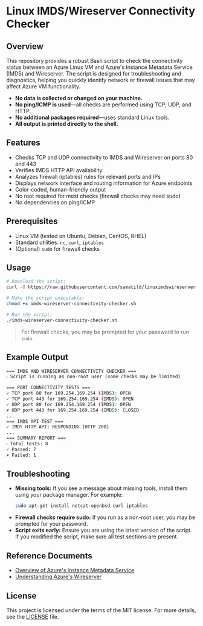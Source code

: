
# Linux IMDS/Wireserver Connectivity Checker

## Overview

This repository provides a robust Bash script to check the connectivity status between an Azure Linux VM and Azure's Instance Metadata Service (IMDS) and Wireserver. The script is designed for troubleshooting and diagnostics, helping you quickly identify network or firewall issues that may affect Azure VM functionality.

- **No data is collected or changed on your machine.**
- **No ping/ICMP is used**—all checks are performed using TCP, UDP, and HTTP.
- **No additional packages required**—uses standard Linux tools.
- **All output is printed directly to the shell.**

## Features

- Checks TCP and UDP connectivity to IMDS and Wireserver on ports 80 and 443
- Verifies IMDS HTTP API availability
- Analyzes firewall (iptables) rules for relevant ports and IPs
- Displays network interface and routing information for Azure endpoints
- Color-coded, human-friendly output
- No root required for most checks (firewall checks may need sudo)
- No dependencies on ping/ICMP

## Prerequisites

- Linux VM (tested on Ubuntu, Debian, CentOS, RHEL)
- Standard utilities: `nc`, `curl`, `iptables`
- (Optional) `sudo` for firewall checks

## Usage
   ```bash
   # Download the script:
   curl -O https://raw.githubusercontent.com/samatild/linuximdswireserver-connectionchecker/main/imds-wireserver-connectivity-checker.sh

   # Make the script executable:
   chmod +x imds-wireserver-connectivity-checker.sh

   # Run the script:
   ./imds-wireserver-connectivity-checker.sh

   ``` 

   > For firewall checks, you may be prompted for your password to run `sudo`.

## Example Output

```bash
=== IMDS AND WIRESERVER CONNECTIVITY CHECKER ===
ℹ Script is running as non-root user (some checks may be limited)

=== PORT CONNECTIVITY TESTS ===
✓ TCP port 80 for 169.254.169.254 (IMDS): OPEN
✓ TCP port 443 for 169.254.169.254 (IMDS): OPEN
✓ UDP port 80 for 169.254.169.254 (IMDS): OPEN
✗ UDP port 443 for 169.254.169.254 (IMDS): CLOSED
...
=== IMDS API TEST ===
✓ IMDS HTTP API: RESPONDING (HTTP 200)
...
=== SUMMARY REPORT ===
ℹ Total tests: 8
✓ Passed: 7
✗ Failed: 1
```

## Troubleshooting

- **Missing tools:** If you see a message about missing tools, install them using your package manager. For example:
  ```bash
  sudo apt-get install netcat-openbsd curl iptables
  ```
- **Firewall checks require sudo:** If you run as a non-root user, you may be prompted for your password.
- **Script exits early:** Ensure you are using the latest version of the script. If you modified the script, make sure all test sections are present.

## Reference Documents

- [Overview of Azure's Instance Metadata Service](https://docs.microsoft.com/en-us/azure/virtual-machines/linux/instance-metadata-service)
- [Understanding Azure's Wireserver](https://docs.microsoft.com/en-us/azure/azure-resource-manager/management/instance-metadata-service)

## License

This project is licensed under the terms of the MIT license. For more details, see the [LICENSE](LICENSE) file.